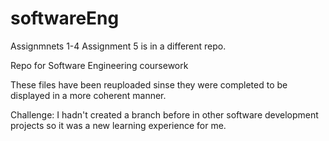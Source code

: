 # softwareEng

Assignmnets 1-4
Assignment 5 is in a different repo.

Repo for Software Engineering coursework 

These files have been reuploaded sinse they were completed to be displayed in  a more coherent manner.

Challenge:
I hadn't created a branch before in other software development projects so it was a new learning experience for me. 
